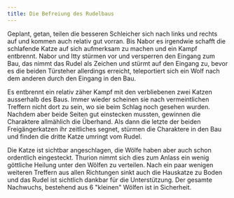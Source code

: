 ```yaml
---
title: Die Befreiung des Rudelbaus
---
```


Geplant, getan, teilen die besseren Schleicher sich nach links und rechts auf und kommen auch relativ gut vorran. Bis Nabor es irgendwie schafft die schlafende Katze auf sich aufmerksam zu machen und ein Kampf entbrennt. Nabor und Itty stürmen vor und versperren den Eingang zum Bau, das nimmt das Rudel als Zeichen und stürmt auf den Eingang zu, bevor es die beiden Türsteher allerdings erreicht, teleportiert sich ein Wolf nach dem anderen durch den Eingang in den Bau.

Es entbrennt ein relativ zäher Kampf mit den verbliebenen zwei Katzen ausserhalb des Baus. Immer wieder scheinen sie nach vermeintlichen Treffern nicht dort zu sein, wo sie beim Schlag noch gesehen wurden. Nachdem aber beide Seiten gut einstecken mussten, gewinnen die Charaktere allmählich die Überhand. Als dann die letzte der beiden Freigängerkatzen ihr zeitliches segnet, stürmen die Charaktere in den Bau und finden die dritte Katze umringt vom Rudel. 

Die Katze ist sichtbar angeschlagen, die Wölfe haben aber auch schon ordentlich eingesteckt. Thurion nimmt sich dies zum Anlass ein wenig göttliche Heilung unter den Wölfen zu verteilen. Nach ein paar wenigen weiteren Treffern aus allen Richtungen sinkt auch die Hauskatze zu Boden und das Rudel ist sichtlich dankbar für die Unterstützung. Der gesamte Nachwuchs, bestehend aus 6 "kleinen" Wölfen ist in Sicherheit.
